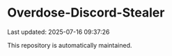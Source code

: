 # Overdose-Discord-Stealer

Last updated: 2025-07-16 09:37:26

This repository is automatically maintained.
